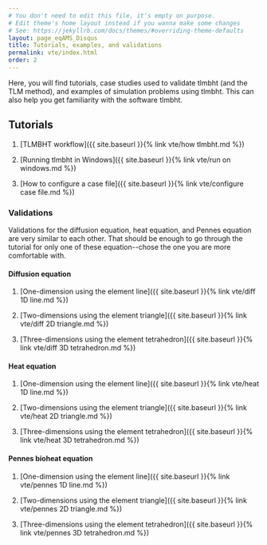 ```yaml
---
# You don't need to edit this file, it's empty on purpose.
# Edit theme's home layout instead if you wanna make some changes
# See: https://jekyllrb.com/docs/themes/#overriding-theme-defaults
layout: page_eqAMS_Disqus
title: Tutorials, examples, and validations
permalink: vte/index.html
order: 2
---
```


Here, you will find tutorials, case studies used to validate tlmbht (and the TLM method), and examples of simulation problems using tlmbht. This can also help you get familiarity with the software tlmbht. 

## Tutorials

1. [TLMBHT workflow]({{ site.baseurl }}{% link vte/how tlmbht.md %})

2. [Running tlmbht in Windows]({{ site.baseurl }}{% link vte/run on windows.md %})

3. [How to configure a case file]({{ site.baseurl }}{% link vte/configure case file.md %})



### Validations

Validations for the diffusion equation, heat equation, and Pennes equation are very similar to each other. That should be enough to go through the tutorial for only one of these equation--chose the one you are more comfortable with.

#### Diffusion equation

1. [One-dimension using the element line]({{ site.baseurl }}{% link vte/diff 1D line.md %})

2. [Two-dimensions using the element triangle]({{ site.baseurl }}{% link vte/diff 2D triangle.md %})

3. [Three-dimensions using the element tetrahedron]({{ site.baseurl }}{% link vte/diff 3D tetrahedron.md %})

#### Heat equation

1. [One-dimension using the element line]({{ site.baseurl }}{% link vte/heat 1D line.md %})

2. [Two-dimensions using the element triangle]({{ site.baseurl }}{% link vte/heat 2D triangle.md %})

3. [Three-dimensions using the element tetrahedron]({{ site.baseurl }}{% link vte/heat 3D tetrahedron.md %})

#### Pennes bioheat equation

1. [One-dimension using the element line]({{ site.baseurl }}{% link vte/pennes 1D line.md %})

2. [Two-dimensions using the element triangle]({{ site.baseurl }}{% link vte/pennes 2D triangle.md %})

3. [Three-dimensions using the element tetrahedron]({{ site.baseurl }}{% link vte/pennes 3D tetrahedron.md %})
